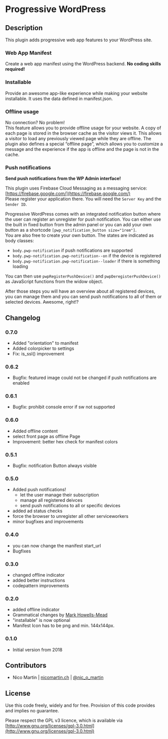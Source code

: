 # Progressive WordPress

## Description
This plugin adds progressive web app features to your WordPress site.

### Web App Manifest
Create a web app manifest using the WordPress backend. **No coding skills required!**

### Installable
Provide an awesome app-like experience while making your website installable. It uses the data defined in manifest.json.

### Offline usage
No connection? No problem!  
This feature allows you to provide offline usage for your website.
A copy of each page is stored in the browser cache as the visitor views it. This allows a visitor to load any previously viewed page while they are offline.  The plugin also defines a special “offline page”, which allows you to customize a message and the experience if the app is offline and the page is not in the cache.

### Push notifications

**Send push notifications from the WP Admin interface!**

This plugin uses Firebase Cloud Messaging as a messaging service: [https://firebase.google.com/](https://firebase.google.com/)  
Please register your application there. You will need the `Server Key` and the `Sender ID`.

Progressive WordPress comes with an integrated notification button where the user can register an unregister for push notification. You can either use the built in fixed button from the admin panel or you can add your own button as a shortcode `[pwp_notification_button size="1rem"]`.  
You are also free to create your own button. The states are indicated as body classes:
* `body.pwp-notification` if push notifications are supported
* `body.pwp-notification.pwp-notification--on` if the device is registered
* `body.pwp-notification.pwp-notification--loader` if there is something loading

You can then use `pwpRegisterPushDevice()` and `pwpDeregisterPushDevice()` as JavaScript functions from the widow object.

After those steps you will have an overview about all registered devices, you can manage them and you can send push notifications to all of them or selected devices. Awesome, right!?

## Changelog

### 0.7.0
* Added "orientation" to manifest
* Added colorpicker to settings
* Fix: is_ssl() improvement

### 0.6.2
* Bugfix: featured image could not be changed if push notifications are enabled

### 0.6.1
* Bugfix: prohibit console error if sw not supported

### 0.6.0
* Added offline content
* select front page as offline Page
* Improvement: better hex check for manifest colors

### 0.5.1
* Bugfix: notification Button always visible

### 0.5.0
* Added push notifications!
    * let the user manage their subscription
    * manage all registered deivces
    * send push notifications to all or specific devices
* added ad status checks
* force the browser to unregister all other serviceworkers
* minor bugfixes and improvements

### 0.4.0
* you can now change the manifest start_url
* Bugfixes

### 0.3.0
* changed offline indicator
* added better instructions
* codepattern improvements

### 0.2.0
* added offline indicator
* Grammatical changes by [Mark Howells-Mead](https://profiles.wordpress.org/markhowellsmead/)
* "installable" is now optional
* Manifest Icon has to be png and min. 144x144px.

### 0.1.0
* Initial version from 2018

## Contributors
* Nico Martin | [nicomartin.ch](https://www.nicomartin.ch) | [@nic_o_martin](https://twitter.com/nic_o_martin)

## License
Use this code freely, widely and for free. Provision of this code provides and implies no guarantee.

Please respect the GPL v3 licence, which is available via [http://www.gnu.org/licenses/gpl-3.0.html](http://www.gnu.org/licenses/gpl-3.0.html)